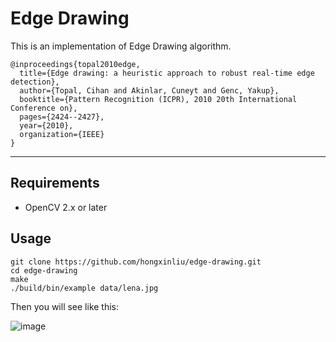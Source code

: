 # Edge Drawing
This is an implementation of Edge Drawing algorithm.

```
@inproceedings{topal2010edge,
  title={Edge drawing: a heuristic approach to robust real-time edge detection},
  author={Topal, Cihan and Akinlar, Cuneyt and Genc, Yakup},
  booktitle={Pattern Recognition (ICPR), 2010 20th International Conference on},
  pages={2424--2427},
  year={2010},
  organization={IEEE}
}
```

-----

## Requirements
* OpenCV 2.x or later

## Usage
```
git clone https://github.com/hongxinliu/edge-drawing.git
cd edge-drawing
make
./build/bin/example data/lena.jpg
```

Then you will see like this:

 ![image](https://cdn.nlark.com/yuque/0/2019/gif/297742/1556283395103-assets/web-upload/6bafce0f-9ee4-4bd8-aabb-cac4bd15f0c3.gif)
